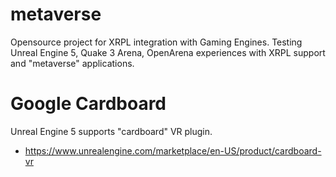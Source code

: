 # metaverse
Opensource project for XRPL integration with Gaming Engines. Testing Unreal Engine 5, Quake 3 Arena, OpenArena experiences with XRPL support and "metaverse" applications. 

# Google Cardboard
Unreal Engine 5 supports "cardboard" VR plugin. 
* https://www.unrealengine.com/marketplace/en-US/product/cardboard-vr
